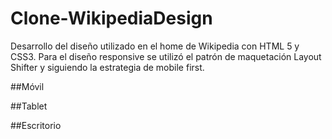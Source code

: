 # Clone-WikipediaDesign
Desarrollo del diseño utilizado en el home de Wikipedia con HTML 5 y CSS3. Para el diseño responsive se utilizó el patrón de  maquetación Layout Shifter y siguiendo la estrategia de mobile first.

##Móvil

##Tablet

##Escritorio
